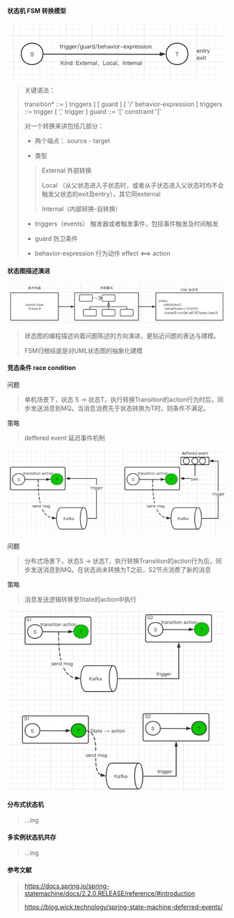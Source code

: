 #### 状态机 FSM 转换模型

![状图模型](https://github.com/2020-GFJY/2020-GFJY.github.io/raw/master/_posts/images/state.png)

>关键语法：
>
>transition* ::= [ triggers ] [ guard ] [ '/' behavior-expression ] 
>triggers ::= trigger [ ',' trigger ] 
>guard ::=  '[' constraint ']'
>
>对一个转换来讲包括几部分：
>
>- 两个端点： source - target 
>
>- 类型
>
>  > External 外部转换
>  >
>  > Local     （从父状态进入子状态时，或者从子状态进入父状态时均不会触发父状态的exit及entry），其它同external
>  >
>  > Internal（内部转换-自转换）
>
>- triggers（events） 触发器或者触发事件，包括事件触发及时间触发
>
>- guard 防卫条件
>
>- behavior-expression 行为动作 effect  <==> action

#### 状态图描述演进

![](https://github.com/2020-GFJY/2020-GFJY.github.io/raw/master/_posts/images/state演进.png)

>状态图的编程描述向着问题陈述的方向演进，更贴近问题的表达与建模。
>
>FSM归根结底是对UML状态图的抽象化建模

#### 竞态条件 race condition

问题

> 单机场景下，状态 S -> 状态T，执行转换Transition的action行为时后，同步发送消息到MQ。当消息消费先于状态转换为T时，则条件不满足。

策略

> deffered event 延迟事件机制

![](https://github.com/2020-GFJY/2020-GFJY.github.io/raw/master/_posts/images/race1.png)

问题

> 分布式场景下，状态S -> 状态T，执行转换Transition的action行为后，同步发送消息到MQ。在状态尚未转换为T之前，S2节点消费了新的消息

策略

> 消息发送逻辑转移至State的action中执行

![](https://github.com/2020-GFJY/2020-GFJY.github.io/raw/master/_posts/images/race2.png)

#### 分布式状态机

> ...ing

#### 多实例状态机共存

> ...ing

#### 参考文献

> https://docs.spring.io/spring-statemachine/docs/2.2.0.RELEASE/reference/#introduction
>
> https://blog.wick.technology/spring-state-machine-deferred-events/





